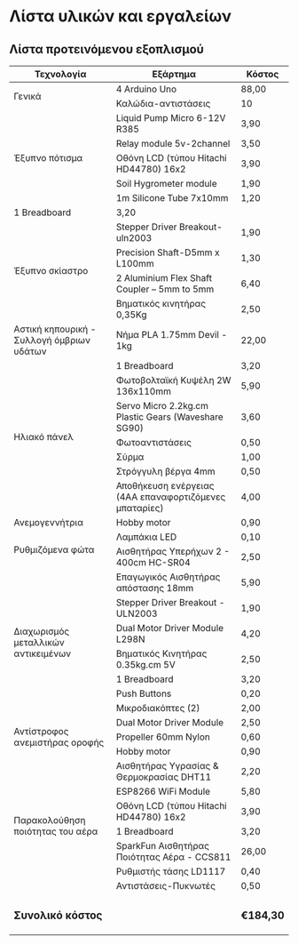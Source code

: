 <h1>Λίστα υλικών και εργαλείων</h1>
<h2>Λίστα προτεινόμενου εξοπλισμού</h2>
<table>
    <thead>
        <tr>
            <th>Τεχνολογία</th>
            <th>Εξάρτημα</th>
            <th>Κόστος</th>
        </tr>
    </thead>
    <tbody>
        <tr>
            <td rowspan=2>Γενικά</td>
            <td>4 Arduino Uno</td>
            <td>88,00</td>
        </tr>
	<tr>
            <td>Καλώδια-αντιστάσεις</td>
            <td>10</td>
        </tr>
        <tr>
            <td rowspan=5>Έξυπνο πότισμα</td>
            <td>Liquid Pump Micro 6-12V R385</td>
            <td>3,90</td>        </tr>
        <tr>
            <td>Relay module 5v-2channel</td>
            <td>3,50</td>
        </tr>
	<tr>
            <td>Οθόνη LCD (τύπου Hitachi HD44780) 16x2</td>
            <td>3,90</td>
        </tr>
        <tr>
            <td>Soil Hygrometer module</td>
            <td>1,90</td>
        </tr>
        <tr>
            <td>1m Silicone Tube 7x10mm</td>
            <td>1,20</td>
        </tr>
	<tr>
		<td>1 Breadboard</td>
		<td>3,20</td>
	</tr>
	<tr>
		<td rowspan="4">Έξυπνο σκίαστρο</td>
		<td>Stepper Driver Breakout-uln2003</td>
		<td>1,90</td>
	</tr>
		<tr>
			<td>Precision Shaft-D5mm x L100mm</td>
			<td>1,30</td>
		</tr>
		<tr>
			<td>2 Aluminium Flex Shaft Coupler – 5mm to 5mm</td>
			<td>6,40</td>
		</tr>
		<tr>
			<td>Βηματικός κινητήρας 0,35Kg</td>
			<td>2,50</td>
		</tr>
		<tr>
			<td>Αστική κηπουρική - Συλλογή όμβριων υδάτων</td>
			<td>Νήμα PLA 1.75mm Devil - 1kg</td>
			<td>22,00</td>
		</tr>
		<tr>
			<td rowspan="7">Ηλιακό πάνελ</td>
			<td>1 Breadboard</td>
			<td>3,20</td>
		</tr>
		<tr>
			<td>Φωτοβολταϊκή Κυψέλη 2W 136x110mm</td>
			<td>5,90</td>
		</tr>
		<tr>
			<td>Servo Micro 2.2kg.cm Plastic Gears (Waveshare SG90)</td>
			<td>3,60</td>
		</tr>
		<tr>
			<td>Φωτοαντιστάσεις</td>
			<td>0,50</td>
		</tr>
		<tr>
			<td>Σύρμα</td>
			<td>1,00</td>
		</tr>
		<tr>
			<td>Στρόγγυλη βέργα 4mm</td>
			<td>0,50</td>
		</tr>
		<tr>
			<td>Αποθήκευση ενέργειας (4ΑΑ επαναφορτιζόμενες μπαταρίες)</td>
			<td>4,00</td>
		</tr>
		<tr>
			<td>Ανεμογεννήτρια</td>
			<td>Hobby motor</td>
			<td>0,90</td>
		</tr>
		<tr>
			<td rowspan="2">Ρυθμιζόμενα φώτα</td>
			<td>Λαμπάκια LED</td>
			<td>0,10</td>
		</tr>
		<tr>
			<td>Αισθητήρας Υπερήχων 2 - 400cm HC-SR04</td>
			<td>2,50</td>
		</tr>
		<tr>
			<td rowspan="7">Διαχωρισμός μεταλλικών αντικειμένων</td>
			<td>Επαγωγικός Αισθητήρας απόστασης 18mm</td>
			<td>5,90</td>
		</tr>
		<tr>
			<td>Stepper Driver Breakout - ULN2003</td>
			<td>1,90</td>
		</tr>
		<tr>
			<td>Dual Motor Driver Module L298N</td>
			<td>4,20</td>
		</tr>
		<tr>
			<td>Βηματικός Κινητήρας 0.35kg.cm 5V</td>
			<td>2,50</td>
		</tr>
	    	<tr>
			<td>1 Breadboard</td>
			<td>3,20</td>
		</tr>
		<tr>
			<td>Push Buttons</td>
			<td>0,20</td>
		</tr>
		<tr>
			<td>Μικροδιακόπτες (2)</td>
			<td>2,00</td>
		</tr>
		<tr>
			<td rowspan="3">Αντίστροφος ανεμιστήρας οροφής</td>
			<td>Dual Motor Driver Module</td>
			<td>2,50</td>
		</tr>
		<tr>
			<td>Propeller 60mm Nylon</td>
			<td>0,60</td>
		</tr>
		<tr>
			<td>Hobby motor</td>
			<td>0,90</td>
		</tr>
		<tr>
			<td rowspan="7">Παρακολούθηση ποιότητας του αέρα</td>
			<td>Αισθητήρας Υγρασίας & Θερμοκρασίας DHT11</td>
			<td>2,20</td>
		</tr>
		<tr>
			<td>ESP8266 WiFi Module</td>
			<td>5,80</td>
		</tr>
	    	<tr>
            		<td>Οθόνη LCD (τύπου Hitachi HD44780) 16x2</td>
            		<td>3,90</td>
        	</tr>
	    	<tr>
			<td>1 Breadboard</td>
			<td>3,20</td>
		</tr>
		<tr>
			<td>SparkFun Αισθητήρας Ποιότητας Αέρα - CCS811</td>
			<td>26,00</td>
		</tr>
		<tr>
			<td>Ρυθμιστής τάσης LD1117</td>
			<td>0,40</td>
		</tr>
		<tr>
			<td>Αντιστάσεις-Πυκνωτές</td>
			<td>0,50</td>
		</tr>
		<tr>
			<td colspan="2"><h3>Συνολικό κόστος</h3></td>
			<td><h3>€184,30</h3></td>
		</tr>    
    </tbody>
</table>
